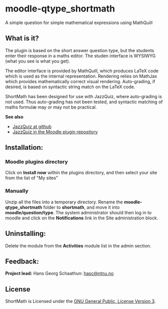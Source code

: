 # moodle-qtype_shortmath
A simple question for simple mathematical expressions using MathQuill

## What is it?
The plugin is based on the short answer question type, but the students
enter their response in a maths editor.  The studen interface is WYSIWYG
(what you see is what you get).

The editor interface is provided by MathQuill, which produces LaTeX
code which is used as the internal representation.  Rendering relies
on MathJax which provides mathematically correct visual rendering.
Auto-grading, if desired, is based on syntactic string match on the
LaTeX code.

ShortMath has been designed for use with JazzQuiz, where auto-grading is 
not used.  Thus auto-grading has not been tested, and syntactic matching
of maths formulæ may or may not be practical.

**See also** 
+ [JazzQuiz at github](https://github.com/KQMATH/moodle-mod_jazzquiz)
+ [JazzQuiz in the Moodle plugin repository](https://moodle.org/plugins/mod_jazzquiz)

## Installation:  
### Moodle plugins directory
Click on **Install now** within the plugins directory, and then select your site from the list of "My sites"

### Manually
Unzip all the files into a temporary directory.
Rename the **moodle-qtype_shortmath** folder to **shortmath**, and move it into **moodle/question/type**.
The system administrator should then log in to moodle and click on the **Notifications** link in the Site administration
block.


## Uninstalling:
Delete the module from the **Activities** module list in the admin section.

## Feedback:
**Project lead:** Hans Georg Schaathun: <hasc@ntnu.no>

## License
ShortMath is Licensed under the [GNU General Public, License Version 3](https://github.com/KQMATH/moodle-qtype_shortmath/LICENSE).

